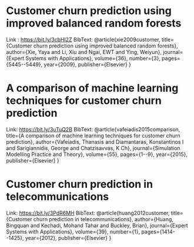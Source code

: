 # Customer churn prediction using improved balanced random forests
Link : https://bit.ly/3cbHl2Z
BibText:
@article{xie2009customer,
  title={Customer churn prediction using improved balanced random forests},
  author={Xie, Yaya and Li, Xiu and Ngai, EWT and Ying, Weiyun},
  journal={Expert Systems with Applications},
  volume={36},
  number={3},
  pages={5445--5449},
  year={2009},
  publisher={Elsevier}
}

# A comparison of machine learning techniques for customer churn prediction
Link: https://bit.ly/3uTuQ2B
BibText:
@article{vafeiadis2015comparison,
  title={A comparison of machine learning techniques for customer churn prediction},
  author={Vafeiadis, Thanasis and Diamantaras, Konstantinos I and Sarigiannidis, George and Chatzisavvas, K Ch},
  journal={Simulation Modelling Practice and Theory},
  volume={55},
  pages={1--9},
  year={2015},
  publisher={Elsevier}
}

# Customer churn prediction in telecommunications
Link: https://bit.ly/3PdR6MH
BibText:
@article{huang2012customer,
  title={Customer churn prediction in telecommunications},
  author={Huang, Bingquan and Kechadi, Mohand Tahar and Buckley, Brian},
  journal={Expert Systems with Applications},
  volume={39},
  number={1},
  pages={1414--1425},
  year={2012},
  publisher={Elsevier}
}
